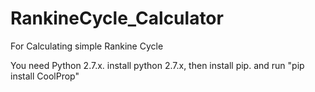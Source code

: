 # RankineCycle_Calculator
For Calculating simple Rankine Cycle

You need Python 2.7.x.
install python 2.7.x, then install pip. and run "pip install CoolProp"

